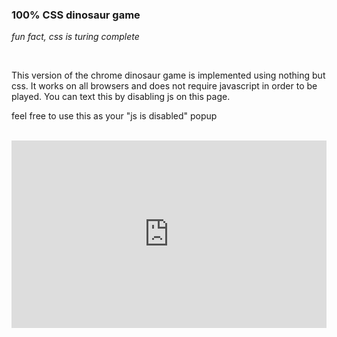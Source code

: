 ### 100% CSS dinosaur game
<!-- META a version of the chrome dinosaur game implemented using only css and html META -->
<!-- STAR ICON -->

*fun fact, css is turing complete*

<br>

This version of the chrome dinosaur game is implemented using nothing but css. It works on all browsers and does not require javascript in order to be played. You can text this by disabling js on this page. 

feel free to use this as your "js is disabled" popup

<br>

<iframe height="300" style="width: 100%;" scrolling="no" title="Pure CSS dinosaur game" src="https://codepen.io/ollielynas/embed/KKJgBNo?default-tab=result&theme-id=light" frameborder="no" loading="lazy" allowtransparency="true" allowfullscreen="true">
  See the Pen <a href="https://codepen.io/ollielynas/pen/KKJgBNo">
  Untitled</a> by ollielynas (<a href="https://codepen.io/ollielynas">@ollielynas</a>)
  on <a href="https://codepen.io">CodePen</a>.
</iframe>
<!-- LAST EDITED 1699419097 LAST EDITED-->